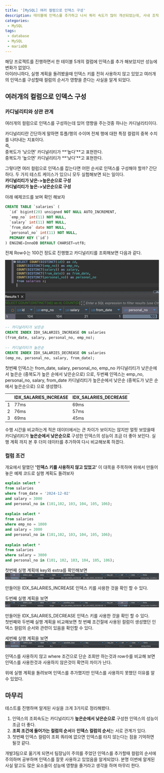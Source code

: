 ```yaml
---
title: '[MySQL] 여러 컬럼으로 인덱스 구성'
description: 테이블에 인덱스를 추가하고 나서 쿼리 속도가 많이 개선되었는데, 사내 조직 개편으로 새로운 팀으로 옮긴후 새로운 프로젝트 개인정보동의서명과 백오피스 부분에서 서명관리 파트를 개발하던중 예상치 못한 문제가 발생했다. 이전에 인덱스를 구성할때 인덱스의 키 크기에만 주의하며 사용했었는데, 컬럼에 아무리 인덱스를 추가해도 성능이 개선되지 않는 쿼리가 있었다.
categories:
 - MySQL
tags:
 - database
 - MySQL
 - mariaDB
---
```

해당 프로젝트를 진행하면서 한 테이블 5개의 컬럼에 인덱스를 추가 해보았지만 성능에 변화가 없었다.  
아이러니하다, 실행 계획을 돌려봤을때 인덱스 키를 전혀 사용하지 않고 있었고 여러개의 인덱스를 구성할때 컬럼의 순서가 영향을 준다는 사실을 알게 되었다.

## 여러개의 컬럼으로 인덱스 구성
### 카디널리티와 상관 관계
여러개의 컬럼으로 인덱스를 구성하는데 있어 영향을 주는것중 하나는 카디널리티이다.

카디널리티란 간단하게 말하면 튜플/행의 수이며 전체 행에 대한 특정 컬럼의 중복 수치를 나타내는 지표이다.  
즉,  
중복도가 ‘낮으면’ 카디널리티가 **‘높다’**고 표현한다.  
중복도가 ‘높으면’ 카디널리티가 **‘낮다’**고 표현한다.

그렇다면 여러 컬럼으로 인덱스를 잡는다면 어떤 순서로 인덱스를 구성해야 할까?
간단하다. 두 가지 테스트 케이스가 있으니 모두 실험해보면 되는 일이다.  
**카디널리티가 낮은->높은순으로 구성**  
**카디널리티가 높은->낮은순으로 구성**

아래 예제코드를 보며 확인 해보자
```sql
CREATE TABLE `salaries` (
  `id` bigint(20) unsigned NOT NULL AUTO_INCREMENT,
  `emp_no` int(11) NOT NULL,
  `salary` int(11) NOT NULL,
  `from_date` date NOT NULL,
  `personal_no` int(11) NOT NULL,
  PRIMARY KEY (`id`)
) ENGINE=InnoDB DEFAULT CHARSET=utf8;
```

전체 Row수는 100건 정도로 진행했고 카디널리티를 조회해보면 다음과 같다.

![Desktop Preview](/assets/images/post/index_optimize_2/cardinarity_select.png)

```sql
-- 카디널리티가 낮은순
CREATE INDEX IDX_SALARIES_INCREASE ON salaries 
(from_date, salary, personal_no, emp_no);

-- 카디널리티가 높은순
CREATE INDEX IDX_SALARIES_DECREASE ON salaries 
(emp_no, personal_no, salary, from_date);
```

첫번째 인덱스는 from_date, salary, personal_no, emp_no 카디널리티가 낮은순에서 높은순 (중복도가 높은 순에서 낮은순으로) 으로,
두번째 인덱스는 emp_no, personal_no, salary, from_date 카디널리티가 높은순에서 낮은순 (중복도가 낮은 순에서 높은순으로) 으로 생성했다.

| | IDX_SALARIES_INCREASE | IDX_SALARIES_DECREASE | 
| --- | --- | --- |
| 1 | 77ms | 69ms | 
| 2 | 76ms | 57ms | 
| 3 | 69ms | 45ms | 

수행 시간을 비교하는게 적은 데이터에서는 큰 차이가 보이지는 않지만 얼핏 보았을때 카디널리티가 **높은순에서 낮은순으로** 구성한 인덱스의 성능이 조금 더 좋아 보인다.
실행 계획 까지 본 후 더미 데이터를 추가하여 다시 비교해보록 하겠다.

### 컬럼 조건
개요에서 말했던 **'인덱스 키를 사용하지 않고 있었고'** 이 대목을 주목하며 위에서 만들어놓은 예제 코드로 실행 계획도 돌려보자

```sql
explain select * 
from salaries 
where from_date = '2024-12-02' 
and salary = 3000
and personal_no in (101,102, 103, 104, 105, 106);

explain select * 
from salaries 
where emp_no = 1000
and salary = 3000
and personal_no in (101,102, 103, 104, 105, 106);

explain select * 
from salaries 
where salary = 3000
and personal_no in (101, 102, 103, 104, 105, 106);
```

첫번째 실행 계획에 key와 extra를 확인해보면
![Desktop Preview](/assets/images/post/index_optimize_2/index_explain_1.png)

만들어둔 IDX_SALARIES_INCREASE 인덱스 키를 사용한 것을 확인 할 수 있다.

두번째 실행 계획을 보면 
![Desktop Preview](/assets/images/post/index_optimize_2/index_explain_2.png)

만들어둔 IDX_SALARIES_DECREASE 인덱스 키를 사용한 것을 확인 할 수 있다.  
첫번째와 두번째 실행 계획을 비교해보면 첫 번째 조건절에 사용된 컬럼이 생성했던 인덱스 컬럼의 순서와 관련이 있음을 확인할 수 있다.

세번째 실행 계획을 보면 
![Desktop Preview](/assets/images/post/index_optimize_2/index_explain_3.png)

인덱스를 사용하지 않고 where 조건으로 단순 조회만 하는것과 row수를 비교해 보면 인덱스를 사용한것과 사용하지 않은것이 확연히 차이가 난다.

위에 실행 계획을 돌려보며 인덱스를 추가했지만 인덱스를 사용하지 못했던 이유를 알 수 있었다.  

## 마무리

테스트를 진행하며 알게된 사실을 크게 3가지로 정리해봤다.
1. 인덱스의 조회속도는 카디널리티가 **높은순에서 낮은순으로** 구성한 인덱스의 성능이 조금 더 좋다.  
2. **조회 조건에 들어가는 컬럼의 순서**와 **인덱스 컬럼의 순서**는 서로 관계가 있다.  
3. 첫번째 인덱스 컬럼이 조회 쿼리에 없으면 인덱스를 타지 않는다는 점을 기억하면 될것 같다.

개발3팀으로 옮기게 되면서 팀장님이 주의를 주었던 인덱스를 추가할때 컬럼의 순서에 주의하며 공부하며 인덱스를 잘못 사용하고 있었음을 알게되었다.
분명 이번에 알게된 사실 말고도 많은 요소들이 성능에 영향을 줄거라고 생각을 하며 마무리 한다.